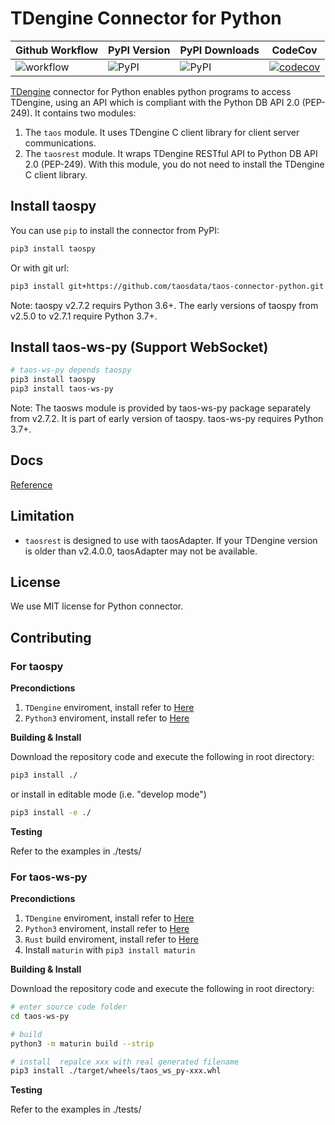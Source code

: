 # TDengine Connector for Python

| Github Workflow | PyPI Version | PyPI Downloads | CodeCov |
| --------------- | ------------ | -------------- | ------- |
| ![workflow](https://img.shields.io/github/actions/workflow/status/taosdata/taos-connector-python/test-ubuntu-2204.yml) | ![PyPI](https://img.shields.io/pypi/v/taospy) | ![PyPI](https://img.shields.io/pypi/dm/taospy) | [![codecov](https://codecov.io/gh/taosdata/taos-connector-python/branch/main/graph/badge.svg?token=BDANN3DBXS)](https://codecov.io/gh/taosdata/taos-connector-python) |




[TDengine](https://github.com/taosdata/TDengine) connector for Python enables python programs to access TDengine, using
an API which is compliant with the Python DB API 2.0 (PEP-249). It contains two modules:

1. The `taos` module. It uses TDengine C client library for client server communications.
2. The `taosrest` module. It wraps TDengine RESTful API to Python DB API 2.0 (PEP-249). With this module, you do not need to install the TDengine C client library.

## Install taospy

You can use `pip` to install the connector from PyPI:

```bash
pip3 install taospy
```

Or with git url:

```bash
pip3 install git+https://github.com/taosdata/taos-connector-python.git
```

Note: taospy v2.7.2 requirs Python 3.6+. The early versions of taospy from v2.5.0 to v2.7.1 require Python 3.7+.

## Install taos-ws-py (Support WebSocket)

```bash
# taos-ws-py depends taospy
pip3 install taospy
pip3 install taos-ws-py
```

Note: The taosws module is provided by taos-ws-py package separately from v2.7.2. It is part of early version of taospy.
taos-ws-py requires Python 3.7+.

## Docs

[Reference](https://docs.tdengine.com/tdengine-reference/client-libraries/python/)

## Limitation

- `taosrest` is designed to use with taosAdapter. If your TDengine version is older than v2.4.0.0, taosAdapter may not
  be available.

## License

We use MIT license for Python connector.

## Contributing

### For taospy

**Precondictions**  

1.  `TDengine` enviroment, install refer to [Here](https://www.taosdata.com/) 
2.  `Python3` enviroment, install refer to [Here](https://www.python.org/)

**Building & Install**  

Download the repository code and execute the following in root directory:
``` bash
pip3 install ./ 
```
or install in editable mode (i.e. "develop mode") 
``` bash
pip3 install -e ./ 
```
**Testing**  

Refer to the examples in ./tests/ 


### For taos-ws-py

**Precondictions**

1.  `TDengine` enviroment, install refer to [Here](https://www.taosdata.com/) 
2.  `Python3` enviroment, install refer to [Here](https://www.python.org/)
3.  `Rust` build enviroment, install refer to [Here](https://www.rust-lang.org/learn/get-started)
4.  Install `maturin` with `pip3 install maturin`

**Building & Install**

Download the repository code and execute the following in root directory:
```bash
# enter source code folder
cd taos-ws-py

# build
python3 -m maturin build --strip

# install  repalce xxx with real generated filename
pip3 install ./target/wheels/taos_ws_py-xxx.whl
```
**Testing**  

Refer to the examples in ./tests/ 